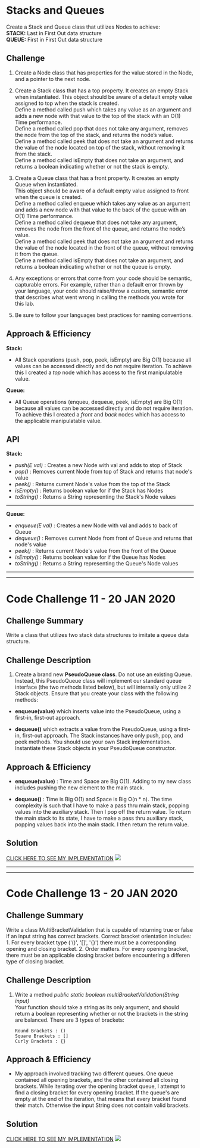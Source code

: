 # Stacks and Queues
<!-- Short summary or background information -->
Create a Stack and Queue class that utilizes Nodes to achieve:  
**STACK:**  Last in First Out data structure  
**QUEUE:**  First in First Out data structure

## Challenge
<!-- Description of the challenge -->
1. Create a Node class that has properties for the value stored in the Node, and a pointer to the next node.  

2. Create a Stack class that has a top property. It creates an empty Stack when instantiated.
    This object should be aware of a default empty value assigned to top when the stack is created.  
    Define a method called push which takes any value as an argument and adds a new node with that value to the top of the stack with an O(1) Time performance.  
    Define a method called pop that does not take any argument, removes the node from the top of the stack, and returns the node’s value.  
    Define a method called peek that does not take an argument and returns the value of the node located on top of the stack, without removing it from the stack.  
    Define a method called isEmpty that does not take an argument, and returns a boolean indicating whether or not the stack is empty.  
  
3. Create a Queue class that has a front property. It creates an empty Queue when instantiated.    
    This object should be aware of a default empty value assigned to front when the queue is created.  
    Define a method called enqueue which takes any value as an argument and adds a new node with that value to the back of the queue with an O(1) Time performance.  
    Define a method called dequeue that does not take any argument, removes the node from the front of the queue, and returns the node’s value.  
    Define a method called peek that does not take an argument and returns the value of the node located in the front of the queue, without removing it from the queue.  
    Define a method called isEmpty that does not take an argument, and returns a boolean indicating whether or not the queue is empty.  
  
4. Any exceptions or errors that come from your code should be semantic, capturable errors. For example, rather than a default error thrown by your language, your code should raise/throw a custom, semantic error that describes what went wrong in calling the methods you wrote for this lab.    
5. Be sure to follow your languages best practices for naming conventions.  

## Approach & Efficiency
<!-- What approach did you take? Why? What is the Big O space/time for this approach? -->
 **Stack:**  
 - All Stack operations (push, pop, peek, isEmpty) are Big O(1) because all values can be accessed directly and do not require iteration.  To achieve this I created a *top* node which has access to the first manipulatable value.  
 
 **Queue:**  
 - All Queue operations (enqueu, dequeue, peek, isEmpty) are Big O(1) because all values can be accessed directly and do not require iteration.  To achieve this I created a *front* and *back* nodes which has access to the applicable manipulatable value.
 
 
## API
<!-- Description of each method publicly available to your Stack and Queue-->
 **Stack:**  
 - *push(E val)* : Creates a new Node with val and adds to stop of Stack  
 - *pop()* : Removes current Node from top of Stack and returns that node's value  
 - *peek()* : Returns current Node's value from the top of the Stack  
 - *isEmpty()* : Returns boolean value for if the Stack has Nodes  
 - *toString()* : Returns a String representing the Stack's Node values  

 ---

 **Queue:**  
 - *enqueue(E val)* : Creates a new Node with val and adds to back of Queue  
 - *dequeue()* : Removes current Node from front of Queue and returns that node's value  
 - *peek()* : Returns current Node's value from the front of the Queue  
 - *isEmpty()* : Returns boolean value for if the Queue has Nodes  
 - *toString()* : Returns a String representing the Queue's Node values 
 
 ---
 ---
 
 # Code Challenge 11 - 20 JAN 2020
 ## Challenge Summary
<!-- Short summary or background information -->
Write a class that utilizes two stack data structures to imitate a queue data structure.

## Challenge Description
<!-- Description of the challenge -->
1. Create a brand new **PseudoQueue class**. Do not use an existing Queue. Instead, this PseudoQueue class will implement our standard queue interface (the two methods listed below), but will internally only utilize 2 Stack objects. Ensure that you create your class with the following methods:  

- **enqueue(value)** which inserts value into the PseudoQueue, using a first-in, first-out approach.  

- **dequeue()** which extracts a value from the PseudoQueue, using a first-in, first-out approach.
The Stack instances have only push, pop, and peek methods. You should use your own Stack implementation. Instantiate these Stack objects in your PseudoQueue constructor.  

## Approach & Efficiency
<!-- What approach did you take? Why? What is the Big O space/time for this approach? -->
- **enqueue(value)** : Time and Space are Big O(1).  Adding to my new class includes pushing the new element to the main stack.

- **dequeue()** : Time is Big O(1) and Space is Big O(n * n).  The time complexity is such that I have to make a pass thru main stack, popping values into the auxiliary stack.  Then I pop off the return value.  To return the main stack to its state, I have to make a pass thru auxiliary stack, popping values back into the main stack.  I then return the return value.  

## Solution
<!-- Embedded whiteboard image -->
[CLICK HERE TO SEE MY IMPLEMENTATION](https://github.com/micahThor/data-structures-and-algorithms/blob/master/stacksandqueues/src/main/java/stacksandqueues/PseudoQueue.java)
![](https://github.com/micahThor/data-structures-and-algorithms/blob/master/assets/Code%20challenge%2011.jpg)

---
---
 
 # Code Challenge 13 - 20 JAN 2020
 ## Challenge Summary
<!-- Short summary or background information -->
Write a class MultiBracketValidation that is capable of returning true or false if an input string has correct brackets.    Correct bracket orientation includes:  
        1. For every bracket type ('()', '[]', '{}') there must be a corresponding opening and closing bracket.
        2. Order matters.  For every opening bracket, there must be an applicable closing bracket before encountering a differen type of closing bracket.

## Challenge Description
<!-- Description of the challenge -->
1.  Write a method *public static boolean multiBracketValidation(String input)*  
        Your function should take a string as its only argument, and should return a boolean representing whether or not the brackets in the string are balanced. There are 3 types of brackets:

        Round Brackets : ()
        Square Brackets : []
        Curly Brackets : {}

## Approach & Efficiency
<!-- What approach did you take? Why? What is the Big O space/time for this approach? -->
- My approach involved tracking two different queues.  One queue contained all opening brackets, and the other contained all closing brackets.  While iterating over the opening bracket queue, I attempt to find a closing bracket for every opening bracket.  If the queue's are empty at the end of the iteration, that means that every bracket found their match. Otherwise the input String does not contain valid brackets.


## Solution
<!-- Embedded whiteboard image -->
[CLICK HERE TO SEE MY IMPLEMENTATION](https://github.com/micahThor/data-structures-and-algorithms/blob/master/stacksandqueues/src/main/java/stacksandqueues/MultiBracketValidation.java)
![](https://github.com/micahThor/data-structures-and-algorithms/blob/master/assets/lab%2013%20brackets.jpg)
